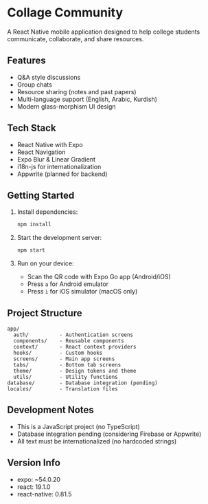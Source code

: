 # Collage Community

A React Native mobile application designed to help college students communicate, collaborate, and share resources.

## Features

- Q&A style discussions
- Group chats
- Resource sharing (notes and past papers)
- Multi-language support (English, Arabic, Kurdish)
- Modern glass-morphism UI design

## Tech Stack

- React Native with Expo
- React Navigation
- Expo Blur & Linear Gradient
- i18n-js for internationalization
- Appwrite (planned for backend)

## Getting Started

1. Install dependencies:

   ```bash
   npm install
   ```

2. Start the development server:

   ```bash
   npm start
   ```

3. Run on your device:
   - Scan the QR code with Expo Go app (Android/iOS)
   - Press `a` for Android emulator
   - Press `i` for iOS simulator (macOS only)

## Project Structure

```
app/
  auth/          - Authentication screens
  components/    - Reusable components
  context/       - React context providers
  hooks/         - Custom hooks
  screens/       - Main app screens
  tabs/          - Bottom tab screens
  theme/         - Design tokens and theme
  utils/         - Utility functions
database/        - Database integration (pending)
locales/         - Translation files
```

## Development Notes

- This is a JavaScript project (no TypeScript)
- Database integration pending (considering Firebase or Appwrite)
- All text must be internationalized (no hardcoded strings)

## Version Info

- expo: ~54.0.20
- react: 19.1.0
- react-native: 0.81.5
